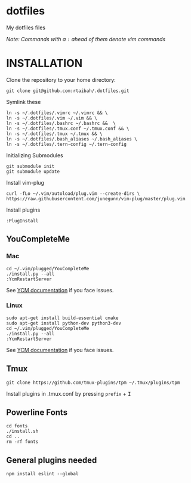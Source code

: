 dotfiles
=========

My dotfiles files

_Note: Commands with a `:` ahead of them denote vim commands_

# INSTALLATION 

Clone the repository to your home directory:

    git clone git@github.com:rtaibah/.dotfiles.git
    

Symlink these

    ln -s ~/.dotfiles/.vimrc ~/.vimrc && \
    ln -s ~/.dotfiles/.vim ~/.vim && \
    ln -s ~/.dotfiles/.bashrc ~/.bashrc &&  \
    ln -s ~/.dotfiles/.tmux.conf ~/.tmux.conf && \
    ln -s ~/.dotfiles/.tmux ~/.tmux && \
    ln -s ~/.dotfiles/.bash_aliases ~/.bash_aliases \
    ln -s ~/.dotfiles/.tern-config ~/.tern-config

Initializing Submodules

	git submodule init
	git submodule update

Install vim-plug

	curl -fLo ~/.vim/autoload/plug.vim --create-dirs \
    https://raw.githubusercontent.com/junegunn/vim-plug/master/plug.vim

Install plugins

	:PlugInstall


## YouCompleteMe

### Mac

	cd ~/.vim/plugged/YouCompleteMe
	./install.py --all
	:YcmRestartServer

See [YCM documentation](https://github.com/Valloric/YouCompleteMe#mac-os-x) if you face issues.

### Linux

	sudo apt-get install build-essential cmake
	sudo apt-get install python-dev python3-dev
	cd ~/.vim/plugged/YouCompleteMe
	./install.py --all
	:YcmRestartServer

See [YCM documentation](https://github.com/Valloric/YouCompleteMe#ubuntu-linux-x64) if you face issues.

## Tmux

	git clone https://github.com/tmux-plugins/tpm ~/.tmux/plugins/tpm

Install plugins in .tmux.conf by pressing `prefix` + <kbd>I</kbd>

## Powerline Fonts

	cd fonts
	./install.sh
	cd ..
	rm -rf fonts

## General plugins needed

	npm install eslint --global


